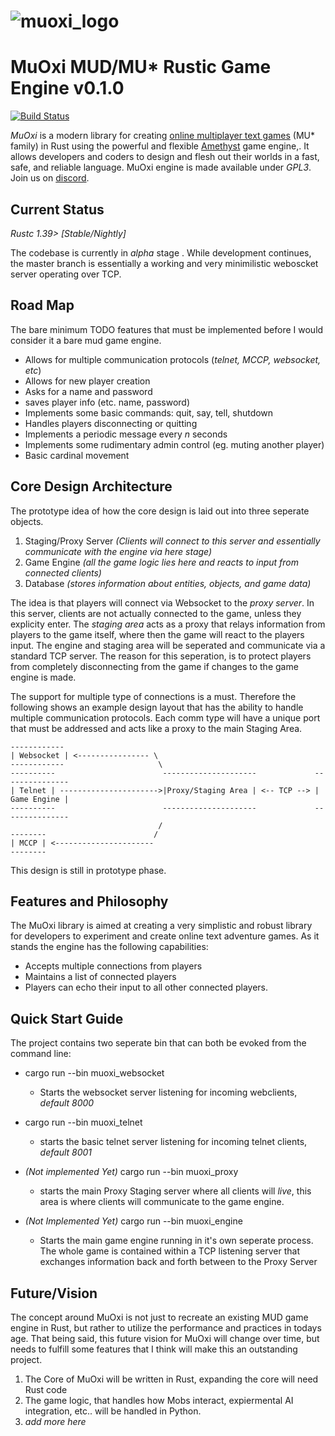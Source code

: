# ![muoxi_logo][logo] 
# MuOxi MUD/MU* Rustic Game Engine v0.1.0
[![Build Status][travisimg]][travislink] 

*MuOxi* is a modern library for creating [online multiplayer text
games][wikimudpage] (MU* family) in Rust using the powerful and flexible [Amethyst][amethyst] game engine,. 
It allows developers and coders to design and flesh out their worlds in a
fast, safe, and reliable language. MuOxi engine is made available under *GPL3*. Join us on [discord][discord].


## Current Status

*Rustc 1.39> [Stable/Nightly]*

The codebase is currently in *alpha* stage . While development continues,
the master branch is essentially a working and very minimilistic weboscket server 
operating over TCP. 

## Road Map

The bare minimum TODO features that must be implemented before I would consider it a bare mud game engine.

* Allows for multiple communication protocols (*telnet, MCCP, websocket, etc*)
* Allows for new player creation
* Asks for a name and password
* saves player info (etc. name, password)
* Implements some basic commands: quit, say, tell, shutdown
* Handles players disconnecting or quitting
* Implements a periodic message every *n* seconds
* Implements some rudimentary admin control (eg. muting another player)
* Basic cardinal movement

## Core Design Architecture

The prototype idea of how the core design is laid out into three seperate objects.
1. Staging/Proxy Server *(Clients will connect to this server and essentially communicate with the engine via here stage)*
2. Game Engine *(all the game logic lies here and reacts to input from connected clients)*
3. Database *(stores information about entities, objects, and game data)* 

The idea is that players will connect via Websocket to the *proxy server*. In this server, clients 
are not actually connected to the game, unless they explicity enter. The *staging area* acts as a proxy that relays
information from players to the game itself, where then the game will react to the players input. The engine and staging area will
be seperated and communicate via a standard TCP server. The reason for this seperation, is to protect players from completely
disconnecting from the game if changes to the game engine is made.

The support for multiple type of connections is a must. Therefore the following shows an example design layout that
has the ability to handle multiple communication protocols. Each comm type will have a unique port that must be addressed
and acts like a proxy to the main Staging Area.

```
------------
| Websocket | <---------------- \
------------                     \
----------                        ---------------------             ---------------
| Telnet | ---------------------->|Proxy/Staging Area | <-- TCP --> | Game Engine |
----------                        ---------------------             ---------------
                                 /
--------                        /
| MCCP | <----------------------
--------
```

This design is still in prototype phase.

## Features and Philosophy

The MuOxi library is aimed at creating a very simplistic and robust library for developers
to experiment and create online text adventure games. 
As it stands the engine has the following capabilities:

* Accepts multiple connections from players
* Maintains a list of connected players
* Players can echo their input to all other connected players.


## Quick Start Guide

The project contains two seperate bin that can both be evoked from the command line:

* cargo run --bin muoxi_websocket
    * Starts the websocket server listening for incoming webclients, *default 8000*

* cargo run --bin muoxi_telnet
    * starts the basic telnet server listening for incoming telnet clients, *default 8001*

* *(Not implemented Yet)* cargo run --bin muoxi_proxy
    * starts the main Proxy Staging server where all clients will *live*, this area is where clients will communicate to the game engine.

* *(Not Implemented Yet)* cargo run --bin muoxi_engine
    * Starts the main game engine running in it's own seperate process. The whole game is contained
    within a TCP listening server that exchanges information back and forth between to the Proxy Server




## Future/Vision

The concept around MuOxi is not just to recreate an existing MUD game engine in Rust,
but rather to utilize the performance and practices in todays age. That being said, 
this future vision for MuOxi will change over time, but needs to fulfill some features
that I think will make this an outstanding project.

1) The Core of MuOxi will be written in Rust, expanding the core will need Rust code
2) The game logic, that handles how Mobs interact, expiermental AI integration, etc..
   will be handled in Python.
3) *add more here*






[logo]: https://github.com/duysqubix/MuOxi/blob/master/.media/cog.png
[travisimg]: https://travis-ci.org/duysqubix/MuOxi.svg?branch=master
[travislink]: https://travis-ci.org/duysqubix/MuOxi
[wikimudpage]: http://en.wikipedia.org/wiki/MUD
[amethyst]: https://amethyst.rs/
[discord]: https://discord.gg/pMnBmGv
